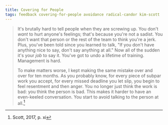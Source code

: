 ```yaml
---
title: Covering for People
tags: feedback covering-for-people avoidance radical-candor kim-scott
---
```


> It's brutally hard to tell people when they are screwing up. You don't _want_ to hurt anyone's feelings; that's because you're not a sadist.  You don't want that person or the rest of the team to think you're a jerk.  Plus, you've been told since you learned to talk, "If you don't have anything nice to say, don't say anything at all."  Now all of the sudden it's your _job_ to say it.  You've got to undo a lifetime of training.  Management is hard.
>
> To make matters worse, I kept making the same mistake over and over for ten months.  As you probably know, for every piece of subpar work you accept, for every missed deadline you let slip, you begin to feel resentment and then anger.  You no longer just think the work is bad: you think the person is bad.  This makes it harder to have an even-keeled conversation.  You start to avoid talking to the person at all.[^introduction]

[^introduction]: Scott, 2017, p. xi
